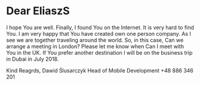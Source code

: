 # Dear EliaszS 

I hope You are well. Finally, I found You on the Internet. It is very hard to find You. 
I am very happy that You have created own one person company. 
As I see we are together traveling around the world. So, in this case, Can we arrange a meeting in London?
Please let me know when Can I meet with You in the UK. 
If You prefer another destination I will be on the business trip in Dubai in July 2018.

Kind Reagrds,
Dawid Ślusarczyk
Head of Mobile Development 
+48 886 346 201
